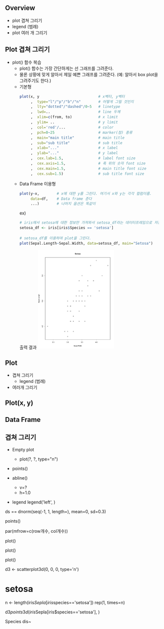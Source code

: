 ## Overview
- plot 겹쳐 그리기
- legend (범례)
- plot 여러 개 그리기

## Plot 겹쳐 그리기
- plot() 함수 복습
    - plot() 함수는 가장 간단하게는 선 그래프를 그려준다.
    - 물론 상황에 맞게 알아서 제일 예쁜 그래프를 그려준다. (예: 알아서 box plot을 그려주기도 한다.)
    - 기본형
        ```R
        plot(x, y                           # x벡터, y벡터 
             ,  type="l"/"p"/"b"/"n"        # 어떻게 그릴 것인지
             ,  lty="dotted"/"dashed"/0~5   # linetype
             ,  lwd=..                      # line 두께
             ,  xlim=c(from, to)            # x limit
             ,  ylim= ..                    # y limit
             ,  col='red'/...               # color
             ,  pch=0~25                    # marker(점) 종류
             ,  main="main title"           # main title
             ,  sub="sub title"             # sub title
             ,  xlab="..."                  # x label
             ,  ylab="..."                  # y label
             ,  cex.lab=1.5,                # label font size
             ,  cex.axis=1.5,               # 축 위의 숫자 font size
             ,  cex.main=1.5,               # main title font size
             ,  cex.sub=1.5)                # sub title font size
        ```
    - Data Frame 이용형
        ```R
        plot(y~x,        # x에 대한 y를 그린다. 여기서 x와 y는 각각 컬럼이름.
             data=df,    # Data frame 준다
             ...)        # 나머지 옵션은 똑같이
        ```
        ex)
        ```R
        # iris에서 setosa에 대한 정보만 가져와서 setosa_df라는 데이터프레임으로 저장.
        setosa_df <- iris[iris$Species == 'setosa']

        # setosa_df를 이용하여 plot을 그린다.
        plot(Sepal.Length~Sepal.Width, data=setosa_df, main="Setosa")
        ```
        출력 결과
        <img src="./setosa.pdf" alt="Drawing"  width="250px"/> 


## Plot
- 겹쳐 그리기
    - legend (범례)
- 여러개 그리기

## Plot(x, y)


## Data Frame


## 겹쳐 그리기
- Empty plot
    - plot(?, ?, type="n")
- points()
- abline()
    - v=?
    - h=1.0

- legend
legend('left', )


ds == dnorm(seq(-1, 1, length=), mean=0, sd=0.3)



points()



par(mfrow=c(row개수, col개수))

plot()

plot()

plot()


d3 <- scatterplot3d(0, 0, 0, type='n')
# setosa
n <- length(iris$Sepla[iris$species=='setosa'])
rep(1, times=n)

d3$points3d(iris$Sepla[iris$species=='setosa'], )


Species dis~




























